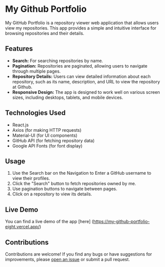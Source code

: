 # My Github Portfolio

My GitHub Portfolio is a repository viewer web application that allows users view my repositories. This app provides a simple and intuitive interface for browsing repositories and their details.

## Features

- **Search:** For searching repositories by name.
- **Pagination:** Repositories are paginated, allowing users to navigate through multiple pages.
- **Repository Details:** Users can view detailed information about each repository, such as its name, description, and URL to view the repository at Github.
- **Responsive Design:** The app is designed to work well on various screen sizes, including desktops, tablets, and mobile devices.

## Technologies Used

- React.js
- Axios (for making HTTP requests)
- Material-UI (for UI components)
- GitHub API (for fetching repository data)
- Google API Fonts (for font display)

## Usage

1. Use the Search bar on the Navigation to Enter a GitHub username to view their profiles.
2. Click the "Search" button to fetch repositories owned by me.
3. Use pagination buttons to navigate between pages.
4. Click on a repository to view its details.



## Live Demo

You can find a live demo of the app [here] (https://my-github-portfolio-eight.vercel.app/)

## Contributions

Contributions are welcome! If you find any bugs or have suggestions for improvements, please [open an issue](https://github.com/julie-alt/My-Github-Portfolio/issues) or submit a pull request.


